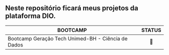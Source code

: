 ## Neste repositório  ficará meus projetos da plataforma DIO. 
 
 BOOTCAMP                                           |STATUS 
 -------------------------------------------------- |:-----:
 Bootcamp Geração Tech Unimed-BH - Ciência de Dados |  🔴    
